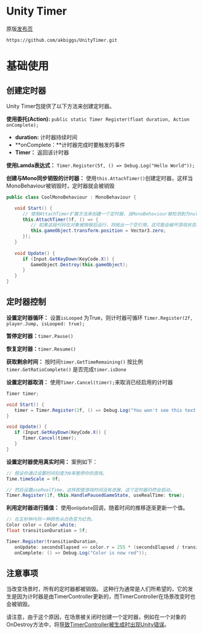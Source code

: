# Unity Timer

原版[发布页](https://github.com/akbiggs/UnityTimer/releases)

`https://github.com/akbiggs/UnityTimer.git`

# 基础使用

## 创建定时器

Unity Timer包提供了以下方法来创建定时器。

**使用委托(Action):**
`public static Timer Register(float duration, Action onComplete);`

- **duration:** 计时器持续时间
- **onComplete：**计时器完成时要触发的事件
- **Timer：** 返回该计时器

**使用Lamda表达式：**
`Timer.Register(5f, () => Debug.Log("Hello World"));`

**创建与Mono同步销毁的计时器：**
使用`this.AttachTimer()`创建定时器，这样当MonoBehaviour被销毁时，定时器就会被销毁

```c#
public class CoolMonoBehaviour : MonoBehaviour {

   void Start() {
      // 使用AttachTimer扩展方法来创建一个定时器，当MonoBehaviour被检测到为null时，它将自动取消该定时器。
      this.AttachTimer(5f, () => {
         // 如果这段代码在对象被销毁后运行，将抛出一个空引用。这可能会破坏游戏状态。
         this.gameObject.transform.position = Vector3.zero;
      });
   }
   
   void Update() {
      if (Input.GetKeyDown(KeyCode.X)) {
         GameObject.Destroy(this.gameObject);
      }
   }
}
```

## 定时器控制

**设置定时器循环：**
设置`isLooped` 为True，则计时器可循环
`Timer.Register(2f, player.Jump, isLooped: true);`

**暂停定时器：**`timer.Pause()`

**恢复定时器：**`timer.Resume()`

**获取剩余时间：**
按时间`timer.GetTimeRemaining()`
按比例`timer.GetRatioComplete()`
是否完成`timer.isDone`

**设置定时器取消：**
使用`Timer.Cancel(timer);`来取消已经启用的计时器

```c#
Timer timer;

void Start() {
   timer = Timer.Register(2f, () => Debug.Log("You won't see this text if you press X."));
}

void Update() {
   if (Input.GetKeyDown(KeyCode.X)) {
      Timer.Cancel(timer);
   }
}
```

**设置定时器使用真实时间：**
案例如下：

```c#
// 假设你通过设置时间刻度为0来暂停你的游戏。
Time.timeScale = 0f;

// 然后设置useRealTime，这样即使游戏时间没有进展，这个定时器仍然会启动。
Timer.Register(1f, this.HandlePausedGameState, useRealTime: true);
```

**利用定时器进行插值：**
使用`onUpdate`回调，随着时间的推移逐渐更新一个值。

```c#
// 在五秒钟内将一种颜色从白色变为红色。
Color color = Color.white;
float transitionDuration = 5f;

Timer.Register(transitionDuration,
   onUpdate: secondsElapsed => color.r = 255 * (secondsElapsed / transitionDuration),
   onComplete: () => Debug.Log("Color is now red"));
```

## 注意事项

当改变场景时，所有的定时器都被销毁。
这种行为通常是人们所希望的，它的发生是因为计时器是由TimerController更新的，而TimerController在场景改变时也会被销毁。

请注意，由于这个原因，在场景被关闭时创建一个定时器，例如在一个对象的OnDestroy方法中，将[导致TimerController被生成时出现Unity错误](http://i.imgur.com/ESFmFDO.png)。
